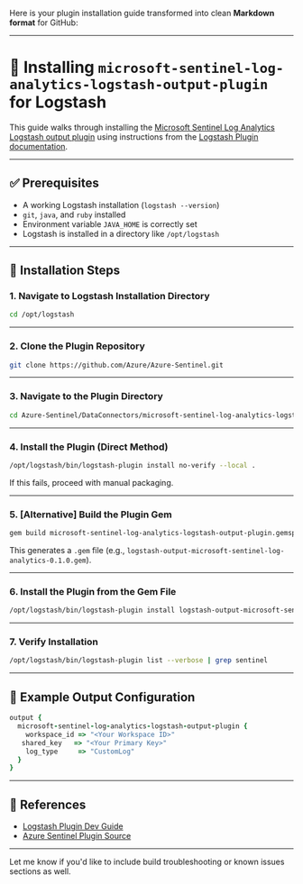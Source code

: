Here is your plugin installation guide transformed into clean **Markdown format** for GitHub:

---

# 🔧 Installing `microsoft-sentinel-log-analytics-logstash-output-plugin` for Logstash

This guide walks through installing the [Microsoft Sentinel Log Analytics Logstash output plugin](https://github.com/Azure/Azure-Sentinel/tree/master/DataConnectors/microsoft-sentinel-log-analytics-logstash-output-plugin) using instructions from the [Logstash Plugin documentation](https://www.elastic.co/guide/en/logstash/current/working-with-plugins.html).

---

## ✅ Prerequisites

* A working Logstash installation (`logstash --version`)
* `git`, `java`, and `ruby` installed
* Environment variable `JAVA_HOME` is correctly set
* Logstash is installed in a directory like `/opt/logstash`

---

## 📝 Installation Steps

### 1. Navigate to Logstash Installation Directory

```bash
cd /opt/logstash
```

---

### 2. Clone the Plugin Repository

```bash
git clone https://github.com/Azure/Azure-Sentinel.git
```

---

### 3. Navigate to the Plugin Directory

```bash
cd Azure-Sentinel/DataConnectors/microsoft-sentinel-log-analytics-logstash-output-plugin
```

---

### 4. Install the Plugin (Direct Method)

```bash
/opt/logstash/bin/logstash-plugin install no-verify --local .
```

If this fails, proceed with manual packaging.

---

### 5. \[Alternative] Build the Plugin Gem

```bash
gem build microsoft-sentinel-log-analytics-logstash-output-plugin.gemspec
```

This generates a `.gem` file (e.g., `logstash-output-microsoft-sentinel-log-analytics-0.1.0.gem`).

---

### 6. Install the Plugin from the Gem File

```bash
/opt/logstash/bin/logstash-plugin install logstash-output-microsoft-sentinel-log-analytics-*.gem
```

---

### 7. Verify Installation

```bash
/opt/logstash/bin/logstash-plugin list --verbose | grep sentinel
```

---

## 🔁 Example Output Configuration

```ruby
output {
  microsoft-sentinel-log-analytics-logstash-output-plugin {
    workspace_id => "<Your Workspace ID>"
   shared_key   => "<Your Primary Key>"
    log_type     => "CustomLog"
  }
}
```

---

## 🧩 References

* [Logstash Plugin Dev Guide](https://www.elastic.co/guide/en/logstash/current/workin-with-plugins.html)
* [Azure Sentinel Plugin Source](https://github.com/Azure/Azure-Sentinel/tree/master/DataConnectors/microsoft-sentinel-log-analytics-logstash-output-plugin)

---

Let me know if you'd like to include build troubleshooting or known issues sections as well.
